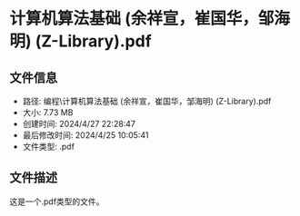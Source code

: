 ﻿# 计算机算法基础 (余祥宣，崔国华，邹海明) (Z-Library).pdf

## 文件信息
- 路径: 编程\计算机算法基础 (余祥宣，崔国华，邹海明) (Z-Library).pdf
- 大小: 7.73 MB
- 创建时间: 2024/4/27 22:28:47
- 最后修改时间: 2024/4/25 10:05:41
- 文件类型: .pdf

## 文件描述
这是一个.pdf类型的文件。

